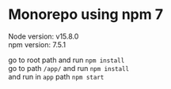 # Monorepo using npm 7
Node version: v15.8.0  
npm version: 7.5.1  

go to root path and run `npm install`  
go to path `/app/` and run `npm install`  
and run in `app` path `npm start`  
